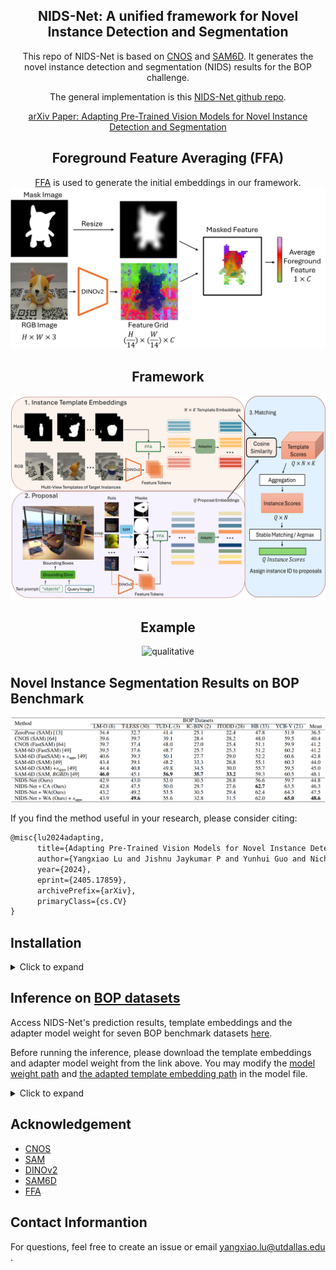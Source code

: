 <div align="center">
<h2>
NIDS-Net: A unified framework for Novel Instance Detection and Segmentation
</h2>

This repo of NIDS-Net is based on [CNOS](https://github.com/nv-nguyen/cnos) and [SAM6D](https://github.com/JiehongLin/SAM-6D). It generates the novel instance detection and segmentation (NIDS) results for the BOP challenge.

The general implementation is this [NIDS-Net github repo](https://github.com/YoungSean/NIDS-Net).

[arXiv Paper: Adapting Pre-Trained Vision Models for Novel Instance Detection and Segmentation](https://arxiv.org/abs/2405.17859)

## Foreground Feature Averaging (FFA)
[FFA](https://github.com/s-tian/CUTE) is used to generate the initial embeddings in our framework.
![FFA](./media/FFA3.png)
## Framework
![framework](./media/fw0.png)
## Example
![qualitative](./media/seg_1.png)
</h3>
</div>

## Novel Instance Segmentation Results on BOP Benchmark
![bo results](./media/bop_seg.png)

If you find the method useful in your research, please consider citing:
```latex
@misc{lu2024adapting,
      title={Adapting Pre-Trained Vision Models for Novel Instance Detection and Segmentation}, 
      author={Yangxiao Lu and Jishnu Jaykumar P and Yunhui Guo and Nicholas Ruozzi and Yu Xiang},
      year={2024},
      eprint={2405.17859},
      archivePrefix={arXiv},
      primaryClass={cs.CV}
}
```


## Installation 

<details><summary>Click to expand</summary>

We first follow [CNOS](https://github.com/nv-nguyen/cnos) to create the environment. 

### 1. Create conda environment
```
conda env create -f environment.yml
conda activate cnos

# for using SAM
pip install git+https://github.com/facebookresearch/segment-anything.git

# for using fastSAM
pip install ultralytics==8.0.135
```
Then install grounded-SAM for [NIDS-Net github repo](https://github.com/YoungSean/NIDS-Net).
```shell
pip install -r requirements.txt
conda install pytorch torchvision torchaudio pytorch-cuda=11.8 -c pytorch -c nvidia
python setup.py install
python -m pip install 'git+https://github.com/facebookresearch/detectron2.git'
```

### 2. Datasets and model weights

Please follow [CNOS](https://github.com/nv-nguyen/cnos?tab=readme-ov-file#2-datasets-and-model-weights) to download the datasets and model weights.

We mainly use the template images from BlenderProc4BOP set due to its better performance. The dataest is used to generate template embeddings. We will upload the template embeddings soon. So you can use these template embeddings to train the adapter. 

If you just need template embeddings for matching, you do **not** need to download the datasets for inference.

Make sure there is ViT-H SAM weights in the folder "ckpts/sam_weights/sam_vit_h_4b8939.pth". 
#### Download [ViT-H SAM weights](https://github.com/facebookresearch/segment-anything#model-checkpoints)
```shell
wget https://dl.fbaipublicfiles.com/segment_anything/sam_vit_h_4b8939.pth
```
After installation, there will be a folder named "ckpts". Move the SAM weight to "ckpts/sam_weights/sam_vit_h_4b8939.pth".
```shell
mkdir ckpts/sam_weights
mv sam_vit_h_4b8939.pth ckpts/sam_weights
```

### 3. Template Embeddings
We will upload the template embeddings soon.

</details>

##  Inference on [BOP datasets](https://bop.felk.cvut.cz/datasets/)

Access NIDS-Net's prediction results, template embeddings and the adapter model weight for seven BOP benchmark datasets [here](https://utdallas.box.com/s/yw8oazutnp1ektcnzh3hm8u5vjtq7to7).

Before running the inference, please download the template embeddings and adapter model weight from the link above. You may modify the [model weight path](https://github.com/YoungSean/NIDS-Net-BOP/blob/main/src/model/detector.py#L196) and [the adapted template embedding path](https://github.com/YoungSean/NIDS-Net-BOP/blob/main/src/model/detector.py#L220) in the model file.

<details><summary>Click to expand</summary>

1. Train the weight adapter.
You may change the folder path in the following python scripts. These paths are pointing to initial instance template embeddings.
```shell
python obj_adapter.py
# now you train a common adapter for all datasets
# Then you can use the adapter to generate the adapter template embeddings for the BOP datasets
# the following python script will generate the adapter template embeddings.
python transforme_adapter_feats.py
```

2. Run NIDS-Net to get predictions of a BOP dataset:

```
export DATASET_NAME=lmo 
# adding CUDA_VISIBLE_DEVICES=$GPU_IDS if you want to use a specific GPU

# with Grounded-SAM + PBR
python run_inference.py dataset_name=$DATASET_NAME

# using smaller models for FastSAM and DINOv2
python run_inference.py dataset_name=$DATASET_NAME model=cnos_fast model.descriptor_model.model_name=dinov2_vits14 model.segmentor_model.checkpoint_path=

```
Once the script completes, NIDS-Net will generate a prediction file at this [directory](https://github.com/YoungSean/Novel-Instance-Detection-BOP/blob/840d10ea4954cf9e6e4a77f2a4c49ada005406b6/configs/run_inference.yaml#L10). You can then assess the prediction on the [BOP Challenge website](https://bop.felk.cvut.cz/).

3. Prediction Visualization with Detectron2

Display masks, object IDs, and scores using Detectron2.
```
python -m src.scripts.visualize_detectron2 dataset_name=$DATASET_NAME input_file=$INPUT_FILE output_dir=$OUTPUT_DIR
```
</details>


## Acknowledgement
- [CNOS](https://github.com/nv-nguyen/cnos)
- [SAM](https://github.com/facebookresearch/segment-anything)
- [DINOv2](https://github.com/facebookresearch/dinov2)
- [SAM6D](https://github.com/JiehongLin/SAM-6D)
- [FFA](https://github.com/s-tian/CUTE) 


## Contact Informantion
For questions, feel free to create an issue or email yangxiao.lu@utdallas.edu .